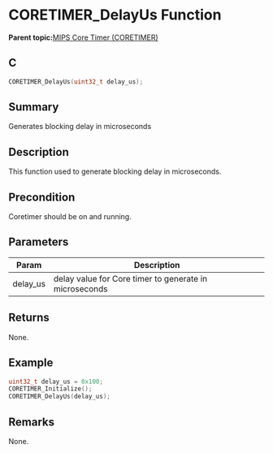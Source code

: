 # CORETIMER\_DelayUs Function

**Parent topic:**[MIPS Core Timer \(CORETIMER\)](GUID-0707DBF2-5D28-4D37-BAE7-EB194F1CB63C.md)

## C

```c
CORETIMER_DelayUs(uint32_t delay_us);
```

## Summary

Generates blocking delay in microseconds

## Description

This function used to generate blocking delay in microseconds.

## Precondition

Coretimer should be on and running.

## Parameters

|Param|Description|
|-----|-----------|
|delay\_us|delay value for Core timer to generate in microseconds|

## Returns

None.

## Example

```c
uint32_t delay_us = 0x100;
CORETIMER_Initialize();
CORETIMER_DelayUs(delay_us);
```

## Remarks

None.

